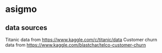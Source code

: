 # asigmo
## data sources
Titanic data from https://www.kaggle.com/c/titanic/data
Customer churn data from https://www.kaggle.com/blastchar/telco-customer-churn
